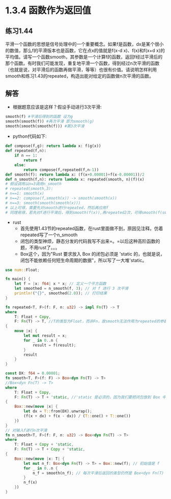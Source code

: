 # 1.3.4 函数作为返回值
## 练习1.44
平滑一个函数的思想是信号处理中的一个重要概念。如果f是函数，dx是某个很小的数值，那么f的平滑版本也是函数，它在点x的值就是f(x-d x)、f(x)和f(x+d x)的平均值。请写一个函数smooth，其参数是一个计算f的函数，返回f经过平滑后的那个函数。有时我们可能发现，重复地平滑一个函数，得到经过n次平滑的函数（也就是说，对平滑后的函数再做平滑，等等）也很有价值。请说明怎样利用smooth和练习1.43的repeated，构造出能对给定的函数做n次平滑的函数。

## 解答
* 根据题意应该是这样？假设手动进行3次平滑:
```python
smooth(f) #平滑后得到的函数 设为g
smooth(smooth(f)) #再次平滑 即为smooth(g)
smooth(smooth(smooth(f))) #第3次平滑
```
* python代码如下:
```python
def compose(f,g): return lambda x: f(g(x))
def repeated(f,n): 
    if n == 1:
        return f
    else: 
        return compose(f,repeated(f,n-1))
def smooth(f): return lambda x: (f(x+0.00001)+f(x-0.00001))/2
def n_smooth(f,n): return lambda x: repeated(smooth, n)(f)(x)
# 假设调用以n=3调用n_smooth
# repeated(smooth,3):
# n==1: smooth(x)
# n==2: compose(f,smooth(x)) -> smooth(smooth(x))
# n==3: smooth(smooth(smooth(x)))
# 以上可得，需要先对smooth进行repeated，然后再应用f
# 同理易得，若先对f进行平滑后，得到smooth(f(x)),再repeated2次，可得smooth(f(smooth(f(x))))，这显然不符合题意
```
* rust
    * 首先使用1.43节的repeated函数，在rust里面做不到，原因见注释。仿着repeated写了一个n_smooth
    * 闭包的类型神烦，静态分发的代码我写不出来=。=以后这种高阶函数的题，不用rust了。。。
    * Box<dyn Fn>这个，因为"Rust 要求放入 Box<dyn Trait> 的闭包必须是 'static 的，也就是说，闭包不能依赖任何短生命周期的数据"，所以写了一大堆'static。
```rust
use num::Float;

fn main() {
    let f = |x: f64| x * x; // 定义一个平方函数
    let smoothed = n_smooth(f, 3); // 对 f 进行 3 次平滑
    println!("{}", smoothed(2.0)); // 打印结果
}

fn repeated<T, F>(f: F, n: u32) -> impl Fn(T) -> T
where
    T: Float + Copy,
    F: Fn(T) -> T, //T的类型为Float，而非Fn，故smooth无法作用为repeated的参数
{
    move |x| {
        let mut result = x;
        for _ in 0..n {
            result = f(result);
        }
        result
    }
}

const DX: f64 = 0.00001;
fn smooth<T, F>(f: F) -> Box<dyn Fn(T) -> T>
//Box<dyn Fn(T) -> T>
where
    T: Float + Copy,
    F: Fn(T) -> T + 'static, //'static 是必须的，因为我们要把闭包放到 Box 中
{
    Box::new(move |x| {
        let dx = T::from(DX).unwrap();
        (f(x + dx) + f(x - dx)) / (T::one() + T::one())
    })
}
// 对输入f进行n次平滑
fn n_smooth<T, F>(f: F, n: u32) -> Box<dyn Fn(T) -> T>
where
    T: Float + Copy + 'static,
    F: Fn(T) -> T + Copy + 'static,
{
    Box::new(move |x: T| {
        let mut n_f: Box<dyn Fn(T) -> T> = Box::new(f); // 初始值是 f
        for _ in 0..n {
            n_f = smooth(n_f); // 每次平滑后返回的类型仍然是 Box<dyn Fn(T) -> T>
        }
        n_f(x)
    })
}
```

